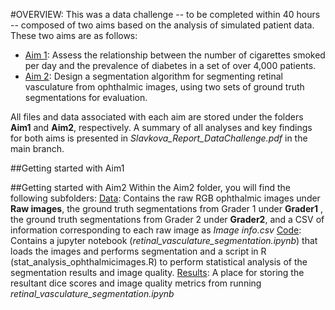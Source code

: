 #OVERVIEW: This was a data challenge -- to be completed within 40 hours -- composed of two aims based on the analysis of simulated patient data. These two aims are as follows: 
* <ins>Aim 1</ins>: Assess the relationship between the number of cigarettes smoked per day and the prevalence of diabetes in a set of over 4,000 patients.
* <ins>Aim 2</ins>: Design a segmentation algorithm for segmenting retinal vasculature from ophthalmic images, using two sets of ground truth segmentations for evaluation.

All files and data associated with each aim are stored under the folders **Aim1** and **Aim2**, respectively. A summary of all analyses and key findings for both aims is presented in *Slavkova_Report_DataChallenge.pdf* in the main branch.

##Getting started with Aim1

##Getting started with Aim2
Within the Aim2 folder, you will find the following subfolders:
<ins>Data</ins>: Contains the raw RGB ophthalmic images under **Raw images**, the ground truth segmentations from Grader 1 under **Grader1**
, the ground truth segmentations from Grader 2 under **Grader2**, and a CSV of information corresponding to each raw image as *Image info.csv*
<ins>Code</ins>: Contains a jupyter notebook (*retinal_vasculature_segmentation.ipynb*) that loads the images and performs segmentation and a script in R (stat_analysis_ophthalmicimages.R) to perform statistical analysis of the segmentation results and image quality. 
<ins>Results</ins>: A place for storing the resultant dice scores and image quality metrics from running *retinal_vasculature_segmentation.ipynb*
